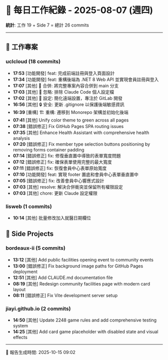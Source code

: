 # 📅 每日工作紀錄 - 2025-08-07 (週四)

**統計**: 工作 19 + Side 7 = 總計 26 commits

---

## 💼 工作專案

### uclcloud (18 commits)

- **17:53** [功能開發] feat: 完成前端註冊與登入頁面設計
- **17:34** [功能開發] feat: 重構後端為 .NET 8 Web API 並實現會員註冊與登入
- **17:07** [其他] 🔀 合併: 將完整專案內容合併到 main 分支
- **17:03** [其他] 🙈 忽略: 排除 Claude Code 個人設定檔
- **17:02** [其他] 🔧 設定: 簡化遠端設置，專注於 GitLab 開發
- **16:56** [其他] 🔒 安全: 更新 .gitignore 以保護後端敏感資訊
- **16:39** [重構] 🏗️ 重構: 遷移到 Monorepo 架構並初始化後端
- **07:41** [其他] Unify color theme to green across all pages
- **07:38** [錯誤修正] Fix GitHub Pages SPA routing issues
- **07:35** [其他] Enhance Health Assistant with comprehensive health analysis
- **07:20** [錯誤修正] Fix member type selection buttons positioning by removing forms container padding
- **07:14** [錯誤修正] fix: 修復垂直置中導致的表單寬度問題
- **07:12** [錯誤修正] fix: 確保表單使用完整的最大寬度
- **07:11** [錯誤修正] fix: 恢復會員中心表單原始寬度
- **07:10** [功能開發] feat: 實現 footer 置底和會員中心表單垂直置中
- **07:05** [錯誤修正] fix: 改善會員中心響應式設計
- **07:03** [其他] resolve: 解決合併衝突並保留所有權限設定
- **07:03** [其他] chore: 更新 Claude 設定權限

### lisweb (1 commits)

- **10:14** [其他] 批量修改加入就醫日期欄位

## 🎨 Side Projects

### bordeaux-ii (5 commits)

- **13:12** [其他] Add public facilities opening event to community events
- **13:00** [錯誤修正] Fix background image paths for GitHub Pages deployment
- **12:51** [其他] Add CLAUDE.md documentation file
- **08:19** [其他] Redesign community facilities page with modern card layout
- **08:11** [錯誤修正] Fix Vite development server setup

### jiayi.github.io (2 commits)

- **14:50** [其他] Update 2248 game rules and add comprehensive testing system
- **14:25** [其他] Add card game placeholder with disabled state and visual effects

---

📅 報告生成時間: 2025-10-15 09:02
